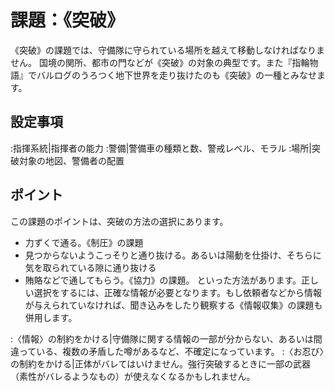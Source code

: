 # 課題：《突破》

《突破》の課題では、守備隊に守られている場所を越えて移動しなければなりません。
国境の関所、都市の門などが《突破》の対象の典型です。また『指輪物語』でバルログのうろつく地下世界を走り抜けたのも《突破》の一種とみなせます。

## 設定事項
:指揮系統|指揮者の能力
:警備|警備車の種類と数、警戒レベル、モラル
:場所|突破対象の地図、警備者の配置

## ポイント

この課題のポイントは、突破の方法の選択にあります。
* 力ずくで通る。《制圧》の課題
* 見つからないようこっそりと通り抜ける。あるいは陽動を仕掛け、そちらに気を取られている隙に通り抜ける
* 賄賂などで通してもらう。《協力》の課題。
といった方法があります。正しい選択をするには、正確な情報が必要となります。もし依頼者などから情報が与えられていなければ、聞き込みをしたり観察する《情報収集》の課題も併用します。

:〈情報〉の制約をかける|守備隊に関する情報の一部が分からない、あるいは間違っている、複数の矛盾した噂があるなど、不確定になっています。
:〈お忍び〉の制約をかける|正体がバレてはいけません。強行突破するときに一部の武器（素性がバレるようなもの）が使えなくなるかもしれません。
